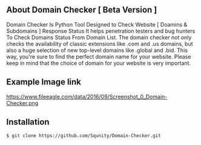 ## About Domain Checker [ Beta Version ] 

Domain Checker Is Python Tool Designed to Check Website [ Doamins & Subdomains ] Response Status 
It helps penetration testers and bug hunters To Check Domains Status From Domain List.
The domain checker not only checks the availability of classic extensions like .com and .us domains, but also a huge selection of new top-level domains like .global and .bid.
This way, you're sure to find the perfect domain name for your website. Please keep in mind that the choice of domain for your website is very important.


## Example Image link
https://www.fileeagle.com/data/2016/09/Screenshot_0_Domain-Checker.png


## Installation

```
$ git clone https://github.com/Squnity/Domain-Checker.git 
```




